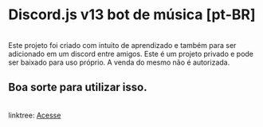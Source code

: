 # Discord.js v13 bot de música [pt-BR]
<br>Este projeto foi criado com intuito de aprendizado e também para ser adicionado em um discord entre amigos. Este é um projeto privado e pode ser baixado para uso próprio. A venda do mesmo não é autorizada.<br>
<h2>Boa sorte para utilizar isso.</h2>
<br>
linktree: <a href="https://www.linkedin.com/in/matheus-filipe-0556401a5/">Acesse</a>
<br>
